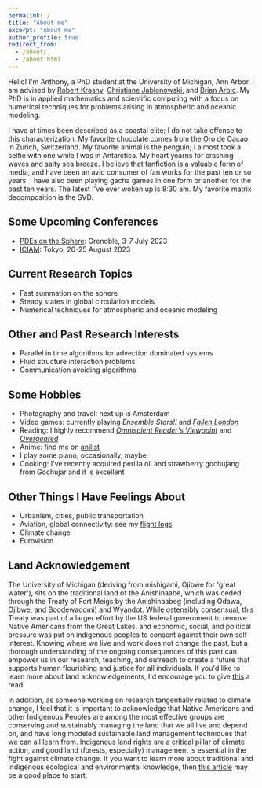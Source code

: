 ```yaml
---
permalink: /
title: "About me"
excerpt: "About me"
author_profile: true
redirect_from:
  - /about/
  - /about.html
---
```


Hello! I'm Anthony, a PhD student at the University of Michigan, Ann Arbor. I am advised by [Robert Krasny](http://www.math.lsa.umich.edu/~krasny/), [Christiane Jablonowski](http://www-personal.umich.edu/~cjablono/), and [Brian Arbic](https://arbic.earth.lsa.umich.edu/). My PhD is in applied mathematics and scientific computing with a focus on numerical techniques for problems arising in atmospheric and oceanic modeling.

I have at times been described as a coastal elite; I do not take offense to this characterization. My favorite chocolate comes from the Oro de Cacao in Zurich, Switzerland. My favorite animal is the penguin; I almost took a selfie with one while I was in Antarctica. My heart yearns for crashing waves and salty sea breeze. I believe that fanfiction is a valuable form of media, and have been an avid consumer of fan works for the past ten or so years. I have also been playing gacha games in one form or another for the past ten years. The latest I've ever woken up is 8:30 am. My favorite matrix decomposition is the SVD.

## Some Upcoming Conferences
* [PDEs on the Sphere](https://pdes2023.sciencesconf.org/): Grenoble, 3-7 July 2023
* [ICIAM](https://iciam2023.org/): Tokyo, 20-25 August 2023

## Current Research Topics
* Fast summation on the sphere
* Steady states in global circulation models
* Numerical techniques for atmospheric and oceanic modeling

## Other and Past Research Interests
* Parallel in time algorithms for advection dominated systems
* Fluid structure interaction problems
* Communication avoiding algorithms

## Some Hobbies
* Photography and travel: next up is Amsterdam
* Video games: currently playing _Ensemble Stars!!_ and _[Fallen London](https://www.fallenlondon.com/profile/Acamar)_
* Reading: I highly recommend _[Omniscient Reader's Viewpoint](https://orv-epub.carrd.co/)_ and _[Overgeared](https://www.wuxiaworld.com/novel/overgeared)_
* Anime: find me on [anilist](https://anilist.co/user/angetenar/)
* I play some piano, occasionally, maybe
* Cooking: I've recently acquired perilla oil and strawberry gochujang from Gochujar and it is excellent

## Other Things I Have Feelings About
* Urbanism, cities, public transportation
* Aviation, global connectivity: see my [flight logs](https://openflights.org/user/cygnari)
* Climate change
* Eurovision

## Land Acknowledgement

The University of Michigan (deriving from mishigami, Ojibwe for 'great water'), sits on the traditional land of the Anishinaabe, which was ceded through the Treaty of Fort Meigs by the Anishinaabeg (including Odawa, Ojibwe, and Boodewadomi) and Wyandot. While ostensibly consensual, this Treaty was part of a larger effort by the US federal government to remove Native Americans from the Great Lakes, and economic, social, and political pressure was put on indigenous peoples to consent against their own self-interest. Knowing where we live and work does not change the past, but a thorough understanding of the ongoing consequences of this past can empower us in our research, teaching, and outreach to create a future that supports human flourishing and justice for all individuals. If you'd like to learn more about land acknowledgements, I'd encourage you to give [this](https://nativegov.org/news/a-guide-to-indigenous-land-acknowledgment/) a read.

In addition, as someone working on research tangentially related to climate change, I feel that it is important to acknowledge that Native Americans and other Indigenous Peoples are among the most effective groups are conserving and sustainably managing the land that we all live and depend on, and have long modeled sustainable land management techniques that we can all learn from. Indigenous land rights are a critical pillar of climate action, and good land (forests, especially) management is essential in the fight against climate change. If you want to learn more about traditional and indigenous ecological and environmental knowledge, then [this article](https://academic.oup.com/bioscience/article/52/5/432/236145) may be a good place to start.
